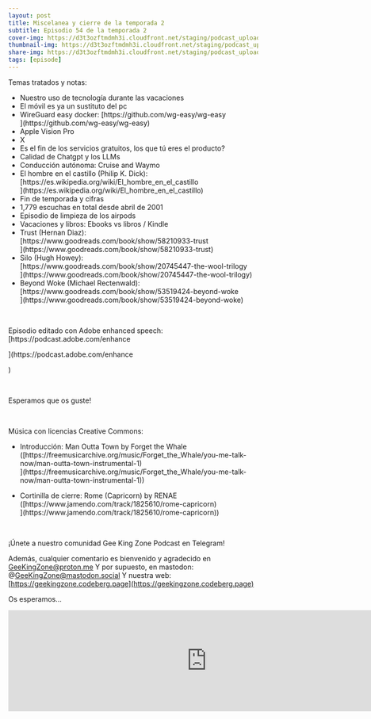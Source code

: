 ```yaml
---
layout: post
title: Miscelanea y cierre de la temporada 2
subtitle: Episodio 54 de la temporada 2
cover-img: https://d3t3ozftmdmh3i.cloudfront.net/staging/podcast_uploaded_episode/14743809/14743809-1692532420535-f916956567ad1.jpg
thumbnail-img: https://d3t3ozftmdmh3i.cloudfront.net/staging/podcast_uploaded_episode/14743809/14743809-1692532420535-f916956567ad1.jpg
share-img: https://d3t3ozftmdmh3i.cloudfront.net/staging/podcast_uploaded_episode/14743809/14743809-1692532420535-f916956567ad1.jpg
tags: [episode]
---
```


<p>Temas tratados y notas:</p>
<ul>
 <li>Nuestro uso de tecnología durante las vacaciones</li>
 <li>El móvil es ya un sustituto del pc</li>
  <li>WireGuard easy docker: [https://github.com/wg-easy/wg-easy</li>](https://github.com/wg-easy/wg-easy</li>)
  <li>Apple Vision Pro</li>
  <li>X</li>
  <li>Es el fin de los servicios gratuitos, los que tú eres el producto?</li>
  <li>Calidad de Chatgpt y los LLMs</li>
  <li>Conducción autónoma: Cruise and Waymo</li>
  <li>El hombre en el castillo (Philip K. Dick): [https://es.wikipedia.org/wiki/El_hombre_en_el_castillo</li>](https://es.wikipedia.org/wiki/El_hombre_en_el_castillo</li>)
  <li>Fin de temporada y cifras</li>
  <li>1,779 escuchas en total desde abril de 2001</li>
  <li>Episodio de limpieza de los airpods </li>
  <li>Vacaciones y libros: Ebooks vs libros / Kindle</li>
  <li>Trust (Hernan Diaz): [https://www.goodreads.com/book/show/58210933-trust</li>](https://www.goodreads.com/book/show/58210933-trust</li>)
  <li>Silo (Hugh Howey): [https://www.goodreads.com/book/show/20745447-the-wool-trilogy</li>](https://www.goodreads.com/book/show/20745447-the-wool-trilogy</li>)
  <li>Beyond Woke (Michael Rectenwald): [https://www.goodreads.com/book/show/53519424-beyond-woke</li>](https://www.goodreads.com/book/show/53519424-beyond-woke</li>)
</ul>
<p><br /></p>
<p>Episodio editado con Adobe enhanced speech:  [https://podcast.adobe.com/enhance</p>](https://podcast.adobe.com/enhance</p>)
<p><br /></p>
<p>Esperamos que os guste!</p>
<p><br /></p>
<p>Música con licencias Creative Commons:</p>
<ul>
  <li>Introducción: Man Outta Town by Forget the Whale ([https://freemusicarchive.org/music/Forget_the_Whale/you-me-talk-now/man-outta-town-instrumental-1)</li>](https://freemusicarchive.org/music/Forget_the_Whale/you-me-talk-now/man-outta-town-instrumental-1)</li>)
</ul>
<ul>
  <li>Cortinilla de cierre: Rome (Capricorn) by RENAE ([https://www.jamendo.com/track/1825610/rome-capricorn)</li>](https://www.jamendo.com/track/1825610/rome-capricorn)</li>)
</ul>
<p><br /></p>
<p>¡Únete a nuestro comunidad Gee King Zone Podcast en Telegram!

Además, cualquier comentario es bienvenido y agradecido en GeeKingZone@proton.me
Y por supuesto, en mastodon: @GeeKingZone@mastodon.social
Y nuestra web: [https://geekingzone.codeberg.page](https://geekingzone.codeberg.page)

Os esperamos...</p>
<iframe src='https://podcasters.spotify.com/pod/show/geekingzone/embed/episodes/Miscelanea-y-cierre-de-la-temporada-2-e28a911' height='204px' width='800px' frameborder='0' scrolling='no'></iframe>